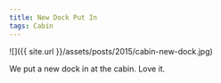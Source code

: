 ```yaml
---
title: New Dock Put In
tags: Cabin
---
```


![]({{ site.url }}/assets/posts/2015/cabin-new-dock.jpg)

We put a new dock in at the cabin. Love it.
